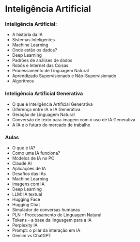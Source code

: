 # Inteligência Artificial

### Inteligência Artificial:

- A história da IA 
- Sistemas Inteligentes 
- Machine Learning 
- Onde estão os dados? 
- Deep Learning 
- Padrões de análises de dados 
- Robôs e Internet das Coisas 
- Processamento de Linguagem Natural 
- Aprendizado Supervisionado e Não-Supervisionado 
- Algoritmos

### Inteligência Artificial Generativa

- O que é Inteligência Artificial Generativa
- Diferença entre IA e IA Generativa
- Geração de Linguagem Natural
- Conversão de texto para imagem com o uso de IA Generativa
- A IA e o futuro do mercado de trabalho

### Aulas

- O que é IA?
- Como uma IA funciona?
- Modelos de IA no PC
- Claude AI
- Aplicações de IA
- Desafios das IAs
- Machine Learning
- Imagens com IA
- Deep Learning
- LLM: IA textual 
- Hugging Face
- Hugging Chat
- Simulador de conversas humanas 
- PLN - Processamento de Linguagem Natural
- Tokens - a base da linguagem para a IA
- Perplexity IA
- Prompt: o pilar da interação em IA
- Gemini vs ChatGPT
